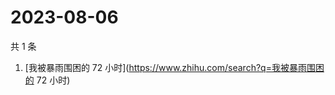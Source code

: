 # 2023-08-06

共 1 条

<!-- BEGIN ZHIHUSEARCH -->
<!-- 最后更新时间 Sun Aug 06 2023 02:07:23 GMT+0800 (China Standard Time) -->
1. [我被暴雨围困的 72 小时](https://www.zhihu.com/search?q=我被暴雨围困的 72 小时)
<!-- END ZHIHUSEARCH -->
